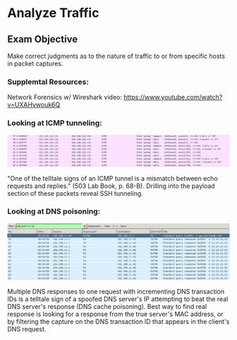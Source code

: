 # Analyze Traffic

## Exam Objective

Make correct judgments as to the nature of traffic to or from specific hosts in packet captures.

### Supplemtal Resources:

Network Forensics w/ Wireshark video:
https://www.youtube.com/watch?v=UXAHvwouk6Q

### Looking at ICMP tunneling:

![ICMP Tunneling](../screenshots/interpret-traffic-icmp-tunneling.PNG?raw=true "ICMP Tunneling")

"One of the telltale signs of an ICMP tunnel is a mismatch between echo requests and replies." (503 Lab Book, p. 68-B).  Drilling into the payload section of these packets reveal SSH tunneling.

### Looking at DNS poisoning:

![DNS Poisoning](../screenshots/interpret-traffic-dns-poisoning.PNG?raw=true "DNS Poisoning")

Multiple DNS responses to one request with incrementing DNS transaction IDs is a telltale sign of a spoofed DNS server's IP attempting to beat the real DNS server's response (DNS cache poisoning).  Best way to find real response is looking for a response from the true server's MAC address, or by filtering the capture on the DNS transaction ID that appears in the client's DNS request.


